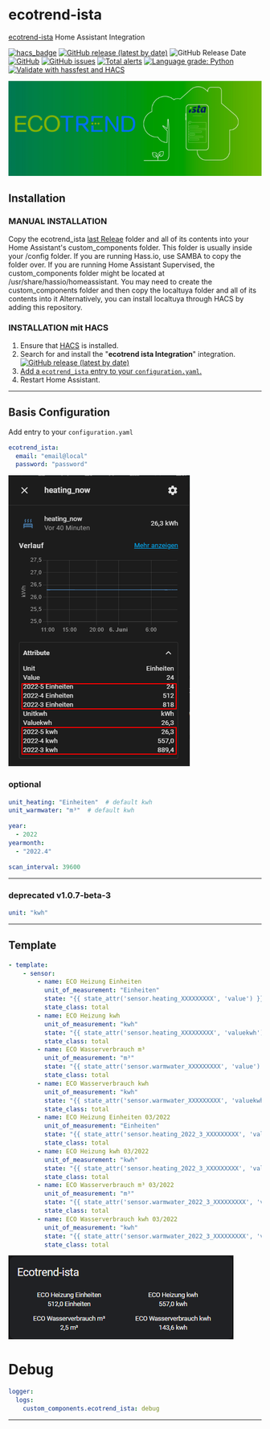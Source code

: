 # ecotrend-ista

[ecotrend-ista](https://ecotrend.ista.de/) Home Assistant Integration

[![hacs_badge](https://img.shields.io/badge/HACS-Default-orange.svg?style=for-the-badge&logo=appveyor)](https://github.com/hacs/integration)
[![GitHub release (latest by date)](https://img.shields.io/github/v/release/Ludy87/ecotrend-ista?style=for-the-badge&logo=appveyor)](https://github.com/Ludy87/ecotrend-ista/releases)
![GitHub Release Date](https://img.shields.io/github/release-date/Ludy87/ecotrend-ista?style=for-the-badge&logo=appveyor)
[![GitHub](https://img.shields.io/github/license/Ludy87/ecotrend-ista?style=for-the-badge&logo=appveyor)](LICENSE)
[![GitHub issues](https://img.shields.io/github/issues/Ludy87/ecotrend-ista?style=for-the-badge&logo=appveyor)](https://github.com/Ludy87/ecotrend-ista/issues)
[![Total alerts](https://img.shields.io/lgtm/alerts/g/Ludy87/ecotrend-ista.svg?logo=lgtm&logoWidth=18&style=for-the-badge&logo=appveyor)](https://lgtm.com/projects/g/Ludy87/ecotrend-ista/alerts/)
[![Language grade: Python](https://img.shields.io/lgtm/grade/python/g/Ludy87/ecotrend-ista.svg?logo=lgtm&logoWidth=18&style=for-the-badge&logo=appveyor)](https://lgtm.com/projects/g/Ludy87/ecotrend-ista/context:python)
[![Validate with hassfest and HACS](https://github.com/Ludy87/ecotrend-ista/actions/workflows/hassfest.yaml/badge.svg)](https://github.com/Ludy87/ecotrend-ista/actions/workflows/hassfest.yaml)

![ecotrend-ista](https://github.com/Ludy87/ecotrend-ista/blob/main/image/logo@2x.png?raw=true)

## Installation

### MANUAL INSTALLATION

Copy the ecotrend_ista [last Releae](https://github.com/Ludy87/ecotrend-ista/releases) folder and all of its contents into your Home Assistant's custom_components folder. This folder is usually inside your /config folder. If you are running Hass.io, use SAMBA to copy the folder over. If you are running Home Assistant Supervised, the custom_components folder might be located at /usr/share/hassio/homeassistant. You may need to create the custom_components folder and then copy the localtuya folder and all of its contents into it Alternatively, you can install localtuya through HACS by adding this repository.

### INSTALLATION mit HACS

1. Ensure that [HACS](https://hacs.xyz/) is installed.
2. Search for and install the "**ecotrend ista Integration**" integration. [![GitHub release (latest by date)](https://img.shields.io/github/v/release/Ludy87/ecotrend-ista?style=for-the-badge&logo=appveyor)](https://github.com/Ludy87/ecotrend-ista/releases)
3. [Add a `ecotrend_ista` entry to your `configuration.yaml`.](https://github.com/Ludy87/ecotrend-ista#basis-configuration)
4. Restart Home Assistant.

---

## Basis Configuration

Add entry to your `configuration.yaml`

```yaml
ecotrend_ista:
  email: "email@local"
  password: "password"
```
![list_all](https://github.com/Ludy87/ecotrend-ista/blob/main/image/list_all.png?raw=true)

### optional

```yaml
unit_heating: "Einheiten"  # default kwh
unit_warmwater: "m³"  # default kwh
```

```yaml
year:
  - 2022
yearmonth:
  - "2022.4"
```

```yaml
scan_interval: 39600
```
---
### deprecated v1.0.7-beta-3

```yaml
unit: "kwh"
```
---

## Template

```yaml
- template:
    - sensor:
        - name: ECO Heizung Einheiten
          unit_of_measurement: "Einheiten"
          state: "{{ state_attr('sensor.heating_XXXXXXXXX', 'value') }}"
          state_class: total
        - name: ECO Heizung kwh
          unit_of_measurement: "kwh"
          state: "{{ state_attr('sensor.heating_XXXXXXXXX', 'valuekwh') }}"
          state_class: total
        - name: ECO Wasserverbrauch m³
          unit_of_measurement: "m³"
          state: "{{ state_attr('sensor.warmwater_XXXXXXXXX', 'value') }}"
          state_class: total
        - name: ECO Wasserverbrauch kwh
          unit_of_measurement: "kwh"
          state: "{{ state_attr('sensor.warmwater_XXXXXXXXX', 'valuekwh') }}"
          state_class: total
        - name: ECO Heizung Einheiten 03/2022
          unit_of_measurement: "Einheiten"
          state: "{{ state_attr('sensor.heating_2022_3_XXXXXXXXX', 'value') }}"
          state_class: total
        - name: ECO Heizung kwh 03/2022
          unit_of_measurement: "kwh"
          state: "{{ state_attr('sensor.heating_2022_3_XXXXXXXXX', 'valuekwh') }}"
          state_class: total
        - name: ECO Wasserverbrauch m³ 03/2022
          unit_of_measurement: "m³"
          state: "{{ state_attr('sensor.warmwater_2022_3_XXXXXXXXX', 'value') }}"
          state_class: total
        - name: ECO Wasserverbrauch kwh 03/2022
          unit_of_measurement: "kwh"
          state: "{{ state_attr('sensor.warmwater_2022_3_XXXXXXXXX', 'valuekwh') }}"
          state_class: total
```

![](./image/template.png)

# Debug

```yaml
logger:
  logs:
    custom_components.ecotrend_ista: debug
```

---
